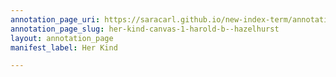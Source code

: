 ```yaml
---
annotation_page_uri: https://saracarl.github.io/new-index-term/annotations/her-kind-canvas-1-harold-b--hazelhurst.json
annotation_page_slug: her-kind-canvas-1-harold-b--hazelhurst
layout: annotation_page
manifest_label: Her Kind

---
```

